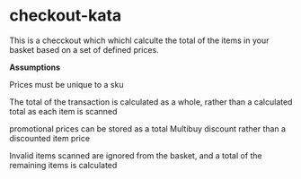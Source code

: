 # checkout-kata

This is a checckout which whichl calculte the total of the items in your basket based on a set of defined prices.

**Assumptions**

Prices must be unique to a sku

The total of the transaction is calculated as a whole, rather than a calculated total as each item is scanned

promotional prices can be stored as a total Multibuy discount rather than a discounted item price

Invalid items scanned are ignored from the basket, and a total of the remaining items is calculated